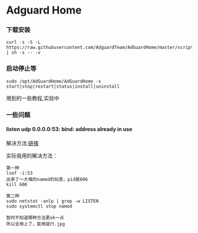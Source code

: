 # Adguard Home

### 下载安装

```text
curl -s -S -L https://raw.githubusercontent.com/AdguardTeam/AdGuardHome/master/scripts/install.sh | sh -s -- -v
```

### 启动停止等

```text
sudo /opt/AdGuardHome/AdGuardHome -s start|stop|restart|status|install|uninstall
```

用到的一些教程,实验中

### 一些问题

#### listen udp 0.0.0.0:53: bind: address already in use

解决方法:[链接](https://github.com/AdguardTeam/AdGuardHome/wiki/FAQ#bindinuse)

实际我用的解决方法：

```text
第一种
lsof -i:53
出来了一大堆的named的玩意，pid是606
kill 606

第二种
sudo netstat -anlp | grep -w LISTEN
sudo systemctl stop named

暂时不知道哪种方法更ok一点
所以全用上了，能用就行.jpg
```



